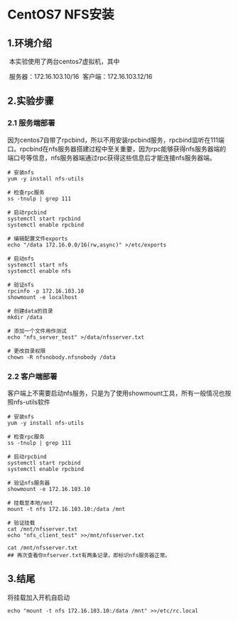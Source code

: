# CentOS7 NFS安装

## 1.环境介绍

​    本实验使用了两台centos7虚拟机，其中

​    服务器：172.16.103.10/16
​    客户端：172.16.103.12/16

## 2.实验步骤

### 2.1 服务端部署

因为centos7自带了rpcbind，所以不用安装rpcbind服务，rpcbind监听在111端口。rpcbind在nfs服务器搭建过程中至关重要，因为rpc能够获得nfs服务器端的端口号等信息，nfs服务器端通过rpc获得这些信息后才能连接nfs服务器端。

```shell
# 安装nfs
yum -y install nfs-utils 

# 检查rpc服务
ss -tnulp | grep 111
 
# 启动rpcbind
systemctl start rpcbind
systemctl enable rpcbind

# 编辑配置文件exports
echo "/data 172.16.0.0/16(rw,async)" >/etc/exports

# 启动nfs
systemctl start nfs
systemctl enable nfs

# 验证nfs
rpcinfo -p 172.16.103.10
showmount -e localhost

# 创建data的目录
mkdir /data

# 添加一个文件用作测试
echo "nfs_server_test" >/data/nfsserver.txt

# 更改目录权限
chown -R nfsnobody.nfsnobody /data
```

### 2.2 客户端部署

客户端上不需要启动nfs服务，只是为了使用showmount工具，所有一般情况也按照nfs-utils软件

```shell
# 安装nfs
yum -y install nfs-utils

# 检查rpc服务
ss -tnulp | grep 111
 
# 启动rpcbind
systemctl start rpcbind
systemctl enable rpcbind

# 验证nfs服务器
showmount -e 172.16.103.10

# 挂载至本地/mnt
mount -t nfs 172.16.103.10:/data /mnt

# 验证挂载
cat /mnt/nfsserver.txt
echo "nfs_client_test" >>/mnt/nfsserver.txt

cat /mnt/nfsserver.txt
## 再次查看你nfserver.txt有两条记录，即标识nfs服务器正常。
```

## 3.结尾

将挂载加入开机自启动

```shell
echo "mount -t nfs 172.16.103.10:/data /mnt" >>/etc/rc.local
```
